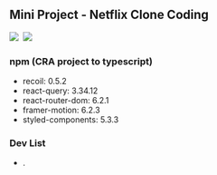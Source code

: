 ## Mini Project - Netflix Clone Coding

<img src="https://img.shields.io/badge/-React 17.0.2-61DAFB?style=plastic&logo=React&logoColor=white"/>&nbsp;
<img src="https://img.shields.io/badge/-typescript 4.5.5-3178C6?style=plastic&logo=Typescript&logoColor=white"/>

### npm (CRA project to typescript)
- recoil: 0.5.2
- react-query: 3.34.12
- react-router-dom: 6.2.1
- framer-motion: 6.2.3
- styled-components: 5.3.3

### Dev List
- .